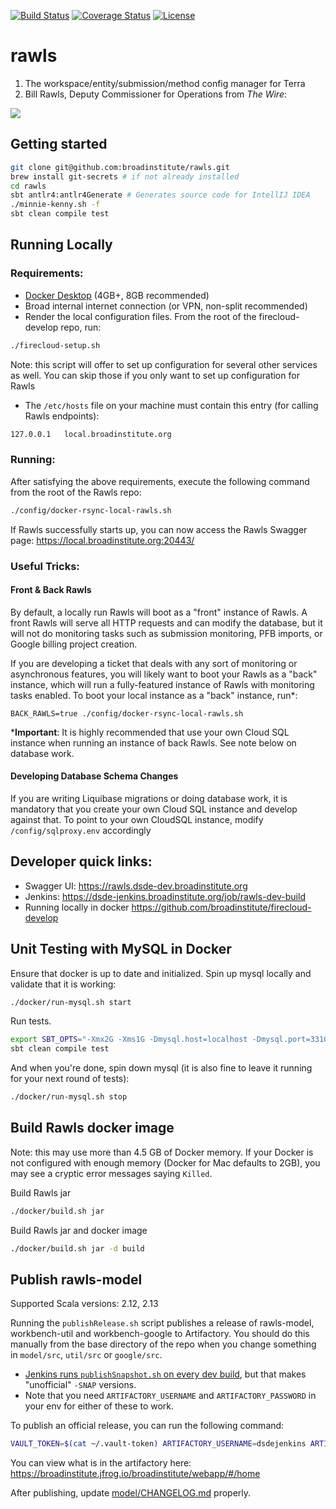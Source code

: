 

[![Build Status](https://github.com/broadinstitute/rawls/workflows/Scala%20tests%20with%20coverage/badge.svg?branch=develop
)](https://travis-ci.com/broadinstitute/rawls?branch=develop)
[![Coverage Status](https://img.shields.io/codecov/c/gh/broadinstitute/rawls)](https://codecov.io/gh/broadinstitute/rawls)
[![License](https://img.shields.io/badge/License-BSD%203--Clause-green)](https://github.com/broadinstitute/rawls/blob/master/LICENSE.txt)

# rawls

1. The workspace/entity/submission/method config manager for Terra
2. Bill Rawls, Deputy Commissioner for Operations from *The Wire*:

![](http://vignette2.wikia.nocookie.net/thewire/images/b/b5/Rawls.jpg)

## Getting started

```sh
git clone git@github.com:broadinstitute/rawls.git
brew install git-secrets # if not already installed
cd rawls
sbt antlr4:antlr4Generate # Generates source code for IntellIJ IDEA
./minnie-kenny.sh -f
sbt clean compile test
```

## Running Locally

### Requirements:

* [Docker Desktop](https://www.docker.com/products/docker-desktop) (4GB+, 8GB recommended)
* Broad internal internet connection (or VPN, non-split recommended)
* Render the local configuration files. From the root of the firecloud-develop repo, run:
```sh
./firecloud-setup.sh
```
Note: this script will offer to set up configuration for several other services as well. You can skip those if you only want to set up configuration for Rawls

*  The `/etc/hosts` file on your machine must contain this entry (for calling Rawls endpoints):
```sh
127.0.0.1	local.broadinstitute.org
```

### Running:

After satisfying the above requirements, execute the following command from the root of the Rawls repo:

```sh
./config/docker-rsync-local-rawls.sh
```

If Rawls successfully starts up, you can now access the Rawls Swagger page: https://local.broadinstitute.org:20443/

### Useful Tricks:

#### Front & Back Rawls

By default, a locally run Rawls will boot as a "front" instance of Rawls. A front Rawls will serve all HTTP requests and can modify the database, but it will not do monitoring tasks such as submission monitoring, PFB imports, or Google billing project creation.

If you are developing a ticket that deals with any sort of monitoring or asynchronous features, you will likely want to boot your Rawls as a "back" instance, which will run a fully-featured instance of Rawls with monitoring tasks enabled. To boot your local instance as a "back" instance, run*:

```
BACK_RAWLS=true ./config/docker-rsync-local-rawls.sh
```

***Important**: It is highly recommended that use your own Cloud SQL instance when running an instance of back Rawls. See note below on database work.

#### Developing Database Schema Changes

If you are writing Liquibase migrations or doing database work, it is mandatory that you create your own Cloud SQL instance and develop against that. To point to your own CloudSQL instance, modify `/config/sqlproxy.env` accordingly



## Developer quick links:
* Swagger UI: https://rawls.dsde-dev.broadinstitute.org
* Jenkins: https://dsde-jenkins.broadinstitute.org/job/rawls-dev-build
* Running locally in docker https://github.com/broadinstitute/firecloud-develop

## Unit Testing with MySQL in Docker
Ensure that docker is up to date and initialized.
Spin up mysql locally and validate that it is working:

```sh
./docker/run-mysql.sh start
```

Run tests.

```sh
export SBT_OPTS="-Xmx2G -Xms1G -Dmysql.host=localhost -Dmysql.port=3310"
sbt clean compile test
```

And when you're done, spin down mysql (it is also fine to leave it running for your next round of tests):

```sh
./docker/run-mysql.sh stop
```

## Build Rawls docker image

Note: this may use more than 4.5 GB of Docker memory. If your Docker is not configured with enough memory (Docker for Mac defaults to 2GB), you may see a cryptic error messages saying `Killed`.
 
Build Rawls jar

```sh
./docker/build.sh jar
```

Build Rawls jar and docker image

```sh
./docker/build.sh jar -d build
```

## Publish rawls-model

Supported Scala versions: 2.12, 2.13

Running the `publishRelease.sh` script publishes a release of rawls-model, workbench-util and workbench-google to Artifactory. You should do this manually from the base directory of the repo when you change something in `model/src`, `util/src` or `google/src`.
- [Jenkins runs `publishSnapshot.sh` on every dev build](https://fc-jenkins.dsp-techops.broadinstitute.org/job/rawls-build/), but that makes "unofficial" `-SNAP` versions.
- Note that you need `ARTIFACTORY_USERNAME` and `ARTIFACTORY_PASSWORD` in your env for either of these to work.

To publish an official release, you can run the following command:

```sh
VAULT_TOKEN=$(cat ~/.vault-token) ARTIFACTORY_USERNAME=dsdejenkins ARTIFACTORY_PASSWORD=$(docker run -e VAULT_TOKEN=$VAULT_TOKEN broadinstitute/dsde-toolbox vault read -field=password secret/dsp/accts/artifactory/dsdejenkins) core/src/bin/publishRelease.sh
```

You can view what is in the artifactory here: https://broadinstitute.jfrog.io/broadinstitute/webapp/#/home

After publishing, update [model/CHANGELOG.md](model/CHANGELOG.md) properly.
